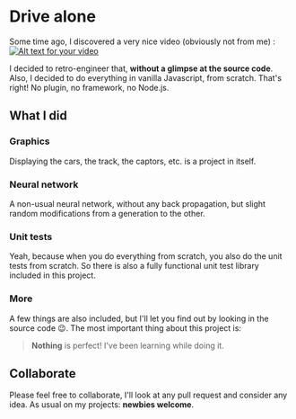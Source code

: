 # Drive alone

Some time ago, I discovered a very nice video (obviously not from me) : [![Alt text for your video](https://img.youtube.com/vi/Aut32pR5PQA/0.jpg)](http://www.youtube.com/watch?v=Aut32pR5PQA)

I decided to retro-engineer that, **without a glimpse at the source code**. Also, I decided to do everything in vanilla Javascript, from scratch. That's right! No plugin, no framework, no Node.js.

## What I did

### Graphics

Displaying the cars, the track, the captors, etc. is a project in itself.

### Neural network

A non-usual neural network, without any back propagation, but slight random modifications from a generation to the other.

### Unit tests

Yeah, because when you do everything from scratch, you also do the unit tests from scratch. So there is also a fully functional unit test library included in this project.

### More

A few things are also included, but I'll let you find out by looking in the source code :wink:. The most important thing about this project is:

> **Nothing** is perfect! I've been learning while doing it.

## Collaborate

Please feel free to collaborate, I'll look at any pull request and consider any idea. As usual on my projects: **newbies welcome**.

